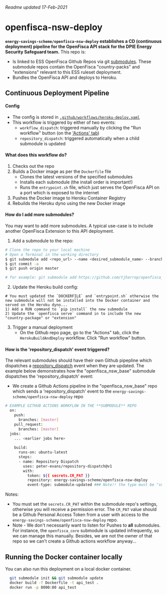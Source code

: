 _Readme updated 17-Feb-2021_

# openfisca-nsw-deploy
**`energy-savings-scheme/openfisca-nsw-deploy` establishes a CD (continuous deployment) pipeline for the OpenFisca API stack for the DPIE Energy Security Safeguard team.** This repo is:
- Is linked to ESS OpenFisca Github Repos via git [submodules](https://gist.github.com/gitaarik/8735255). These submodule repos contain the OpenFisca "country-packs" and "extensions" relevant to this ESS ruleset deployment.
- Bundles the OpenFisca API and deploys to Heroku.


## Continuous Deployment Pipeline
#### Config
- The config is stored in [`.github/workflows/heroku-deploy.yaml`](https://github.com/energy-savings-scheme/openfisca-nsw-deploy/blob/master/.github/workflows/heroku-deploy.yml)
- This workflow is triggered by either of two events: 
   - `workflow_dispatch`: triggered manually by clicking the "Run workflow" button (on the ['Actions' tab](https://github.com/energy-savings-scheme/openfisca-nsw-deploy/actions))
   - `repository_dispatch`: triggered automatically when a child submodule is updated

#### What does this workflow do?
1) Checks out the repo
2) Builds a Docker image as per the `Dockerfile` file
   - Clones the latest versions of the specified submodules
   - Installs each submodule (the install order is important!)
   - Runs the `entrypoint.sh` file, which just serves the OpenFisca API on a port which is exposed to the internet
3) Pushes the Docker image to Heroku Container Registry
4) Rebuilds the Heroku dyno using the new Docker image

#### How do I add more submodules?
You may want to add more submodules. A typical use-case is to include another OpenFisca Extension to this API deployment.

1. Add a submodule to the repo:
```sh
# Clone the repo to your local machine
# Open a Terminal in the working directory
$ git submodule add <repo_url> --name <desired_submodule_name> --branch <branch_name (optional)>
$ git commit -a
$ git push origin master

# for example: git submodule add https://github.com/tjharrop/openfisca_nsw_base.git --name openfisca_nsw_base
```

2. Update the Heroku build config:
```
# You must updated the `DOCKERFILE` and `entrypoint.sh` otherwise the new submodule will not be installed into the Docker container and served on the Heroku dyno...
1) Add a RUN command to `pip install` the new submodule
2) Update the `openfisca serve` command in to include the new "country-package" or "extension"
```

3. Trigger a manual deployment
   - On the Github repo page, go to the "Actions" tab, click the `HerokuBuildAndDeploy` workflow. Click "Run workflow" button.


#### How is the 'repository_dispatch' event triggered?
The relevant submodules should have their own Github pipepline which dispatches a [repository_dispatch](https://docs.github.com/en/actions/reference/events-that-trigger-workflows#repository_dispatch) event when they are updated. The example below demonstrates how the "openfisca_nsw_base" submodule dispatches the 'repository_dispatch' event:
- We create a Github Actions pipeline in the "openfisca_nsw_base" repo which sends a 'repository_dispatch' event to the `energy-savings-scheme/openfisca-nsw-deploy` repo
```sh
# EXAMPLE GITHUB ACTIONS WORKFLOW IN THE **SUBMODULE** REPO
  on:
    push:
      branches: [master]
    pull_request:
      branches: [master]
  jobs:
    ... <earlier jobs here>
    
    build:
      runs-on: ubuntu-latest
      steps:
      - name: Repository Dispatch
        uses: peter-evans/repository-dispatch@v1
        with:
          token: ${{ secrets.CR_PAT }}
          repository: energy-savings-scheme/openfisca-nsw-deploy
          event-type: submodule-updated ### Note!! the type must be "submodule-updated"
```
Notes:
- You must set the `secrets.CR_PAT` within the submodule repo's settings, otherwise you will receive a permission error. The `CR_PAT` value should be a Github Personal Access Token from a user with access to the `energy-savings-scheme/openfisca-nsw-deploy` repo.
- Note - We don't necessarily want to listen for Pushes to **all** submodules. For instance, the `openfisca_core` submodule is updated infrequently, so we can manage this manually. Besides, we are not the owner of that repo so we can't create a Github actions workflow anyway...

## Running the Docker container locally
You can also run this deployment on a local docker container.

```sh
  git submodule init && git submodule update
  docker build -f Dockerfile -t api_test .
  docker run -p 8000:80 api_test
```

